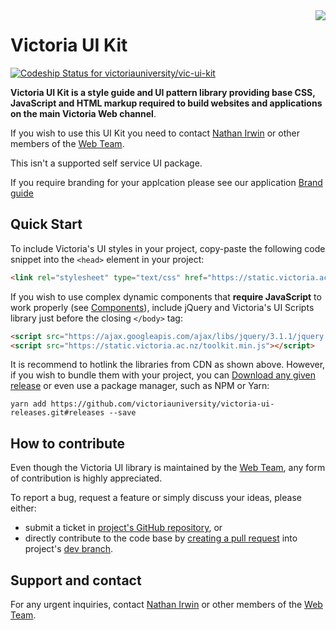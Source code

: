 <img style="max-width: 20rem; float: right;" src="https://upload.wikimedia.org/wikipedia/en/8/86/Vuw-logo.png">

# Victoria UI Kit

[ ![Codeship Status for victoriauniversity/vic-ui-kit](https://app.codeship.com/projects/6f8cf750-81fe-0134-4879-1e33cd15468d/status)](https://app.codeship.com/projects/182365)


**Victoria UI Kit is a style guide and UI pattern library providing base CSS, JavaScript and HTML markup required to build websites and applications on the main Victoria Web channel**.



<div class="flash-message error">

  If you wish to use this UI Kit you need to contact [Nathan Irwin](http://www.victoria.ac.nz/search?q=Nathan+Irwin&site=people_search_collection) or other members of the [Web Team].

  This isn't a supported self service UI package.

</div>

If you require branding for your applcation please see our application [Brand guide](http://toolkit.victoria.ac.nz/digital-brand) 


<a name="start"></a>
## Quick Start


To include Victoria's UI styles in your project, copy-paste the following code snippet into the ```<head>``` element in your project:

```html
<link rel="stylesheet" type="text/css" href="https://static.victoria.ac.nz/toolkit.css">
```


If you wish to use complex dynamic components that **require JavaScript** to work properly (see [Components](/components.html)), include jQuery and Victoria's UI Scripts library just before the closing ```</body>``` tag:

```html
<script src="https://ajax.googleapis.com/ajax/libs/jquery/3.1.1/jquery.min.js" integrity="sha384-3ceskX3iaEnIogmQchP8opvBy3Mi7Ce34nWjpBIwVTHfGYWQS9jwHDVRnpKKHJg7" crossorigin="anonymous"></script>
<script src="https://static.victoria.ac.nz/toolkit.min.js"></script>
```

It is recommend to hotlink the libraries from CDN as shown above. However, if you wish to bundle them with your project, you can [Download any given release](https://github.com/victoriauniversity/victoria-ui-releases/releases) or even use a package manager, such as NPM or Yarn:

```shell
yarn add https://github.com/victoriauniversity/victoria-ui-releases.git#releases --save
```



<a name="contribution"></a>
## How to contribute

Even though the Victoria UI library is maintained by the [Web Team], any form of contribution is highly appreciated.

To report a bug, request a feature or simply discuss your ideas, please either: 
 * submit a ticket in [project's GitHub repository](https://github.com/victoriauniversity/vic-ui-kit/issues), or
 * directly contribute to the code base by [creating a pull request](https://git-scm.com/book/en/v2/GitHub-Contributing-to-a-Project) into project's [dev branch](https://github.com/victoriauniversity/vic-ui-kit/tree/dev).





<a name="support"></a>
## Support and contact

For any urgent inquiries, contact [Nathan Irwin](http://www.victoria.ac.nz/search?q=Nathan+Irwin&site=people_search_collection) or other members of the [Web Team].








[Web Team]: http://www.victoria.ac.nz/search?q=web+team&site=people_search_collection
